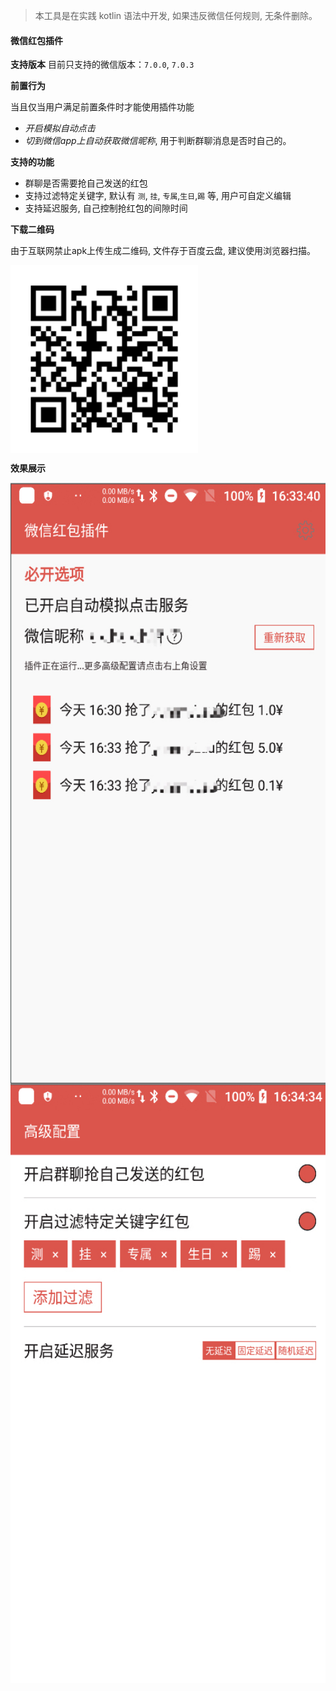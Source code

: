 > 本工具是在实践 kotlin 语法中开发, 如果违反微信任何规则, 无条件删除。

#### 微信红包插件

**支持版本**
目前只支持的微信版本：`7.0.0`, `7.0.3`

**前置行为**

当且仅当用户满足前置条件时才能使用插件功能
* *开启模拟自动点击*
* *切到微信app上自动获取微信昵称*, 用于判断群聊消息是否时自己的。

**支持的功能**
* 群聊是否需要抢自己发送的红包
* 支持过滤特定关键字, 默认有 `测`, `挂`, `专属`,`生日`,`踢` 等, 用户可自定义编辑
* 支持延迟服务, 自己控制抢红包的间隙时间

**下载二维码**

由于互联网禁止apk上传生成二维码, 文件存于百度云盘, 建议使用浏览器扫描。

<img src="./wechattool_3.jpg" width = "300" height = "300" alt="图片名称" align=center />

**效果展示**

<img src="./wechattool_1.jpg" width = "540" height = "960" alt="图片名称" align=center />

<img src="./wechattool_2.jpg" width = "540" height = "960" alt="图片名称" align=center />

